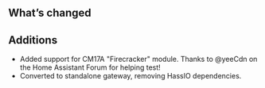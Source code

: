 ## What’s changed

##  Additions

- Added support for CM17A "Firecracker" module.  Thanks to @yeeCdn on the Home Assistant Forum for helping test!
- Converted to standalone gateway, removing HassIO dependencies.